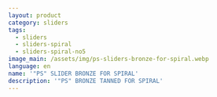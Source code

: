 ```yaml
---
layout: product
category: sliders
tags:
  - sliders
  - sliders-spiral
  - sliders-spiral-no5
image_main: /assets/img/ps-sliders-bronze-for-spiral.webp
language: en
name: '"PS" SLIDER BRONZE FOR SPIRAL'
description: '"PS" BRONZE TANNED FOR SPIRAL'
---
```

